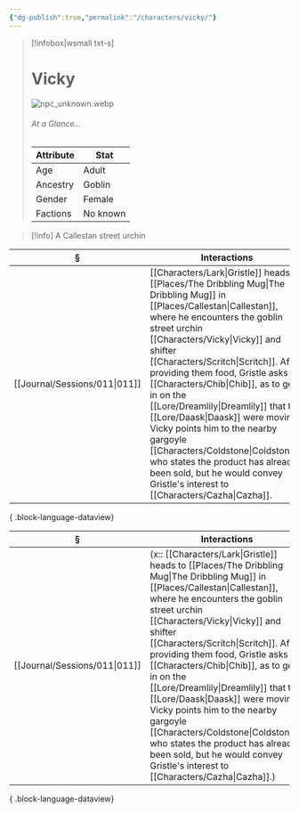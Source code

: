 ```yaml
---
{"dg-publish":true,"permalink":"/characters/vicky/"}
---
```


> [!infobox|wsmall txt-s]
> # Vicky
> ![npc_unknown.webp](/img/user/z_attachments/npc_unknown.webp) 
> ###### At a Glance...
> | Attribute | Stat |
> | ---- | ---- |
> | Age | Adult |
> | Ancestry | Goblin |
> | Gender | Female |
> | Factions | No known |

>[!info] A Callestan street urchin

| §                                | Interactions                                                                                                                                                                                                                                                                                                                                                                                                                         |
| -------------------------------- | ------------------------------------------------------------------------------------------------------------------------------------------------------------------------------------------------------------------------------------------------------------------------------------------------------------------------------------------------------------------------------------------------------------------------------------ |
| [[Journal/Sessions/011\|011]] | [[Characters/Lark\|Gristle]] heads to [[Places/The Dribbling Mug\|The Dribbling Mug]] in [[Places/Callestan\|Callestan]], where he encounters the goblin street urchin [[Characters/Vicky\|Vicky]] and shifter [[Characters/Scritch\|Scritch]]. After providing them food, Gristle asks for [[Characters/Chib\|Chib]], as to get in on the [[Lore/Dreamlily\|Dreamlily]] that the [[Lore/Daask\|Daask]] were moving. Vicky points him to the nearby gargoyle [[Characters/Coldstone\|Coldstone]], who states the product has already been sold, but he would convey Gristle's interest to [[Characters/Cazha\|Cazha]]. |

{ .block-language-dataview}

| §                                | Interactions                                                                                                                                                                                                                                                                                                                                                                                                                               |
| -------------------------------- | ------------------------------------------------------------------------------------------------------------------------------------------------------------------------------------------------------------------------------------------------------------------------------------------------------------------------------------------------------------------------------------------------------------------------------------------ |
| [[Journal/Sessions/011\|011]] | (x:: [[Characters/Lark\|Gristle]] heads to [[Places/The Dribbling Mug\|The Dribbling Mug]] in [[Places/Callestan\|Callestan]], where he encounters the goblin street urchin [[Characters/Vicky\|Vicky]] and shifter [[Characters/Scritch\|Scritch]]. After providing them food, Gristle asks for [[Characters/Chib\|Chib]], as to get in on the [[Lore/Dreamlily\|Dreamlily]] that the [[Lore/Daask\|Daask]] were moving. Vicky points him to the nearby gargoyle [[Characters/Coldstone\|Coldstone]], who states the product has already been sold, but he would convey Gristle's interest to [[Characters/Cazha\|Cazha]].) |

{ .block-language-dataview}